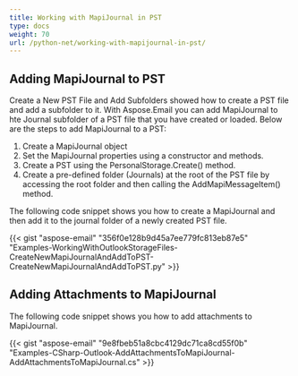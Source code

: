 ```yaml
---
title: Working with MapiJournal in PST
type: docs
weight: 70
url: /python-net/working-with-mapijournal-in-pst/
---
```



## **Adding MapiJournal to PST**
Create a New PST File and Add Subfolders showed how to create a PST file and add a subfolder to it. With Aspose.Email you can add MapiJournal to hte Journal subfolder of a PST file that you have created or loaded. Below are the steps to add MapiJournal to a PST:

1. Create a MapiJournal object
1. Set the MapiJournal properties using a constructor and methods.
1. Create a PST using the PersonalStorage.Create() method.
1. Create a pre-defined folder (Journals) at the root of the PST file by accessing the root folder and then calling the AddMapiMessageItem() method.

The following code snippet shows you how to create a MapiJournal and then add it to the journal folder of a newly created PST file.



{{< gist "aspose-email" "356f0e128b9d45a7ee779fc813eb87e5" "Examples-WorkingWithOutlookStorageFiles-CreateNewMapiJournalAndAddToPST-CreateNewMapiJournalAndAddToPST.py" >}}
## **Adding Attachments to MapiJournal**
The following code snippet shows you how to add attachments to MapiJournal.



{{< gist "aspose-email" "9e8fbeb51a8cbc4129dc71ca8cd55f0b" "Examples-CSharp-Outlook-AddAttachmentsToMapiJournal-AddAttachmentsToMapiJournal.cs" >}}
